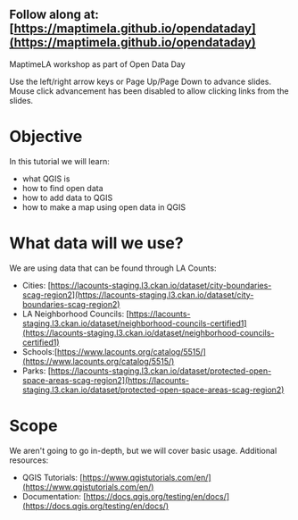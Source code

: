 ## Follow along at: [https://maptimela.github.io/opendataday](https://maptimela.github.io/opendataday)
MaptimeLA workshop as part of Open Data Day

Use the left/right arrow keys or Page Up/Page Down to advance slides. Mouse click advancement has been disabled to allow clicking links from the slides.

# Objective
In this tutorial we will learn:
* what QGIS is
* how to find open data
* how to add data to QGIS
* how to make a map using open data in QGIS


# What data will we use?
We are using data that can be found through LA Counts:
* Cities: [https://lacounts-staging.l3.ckan.io/dataset/city-boundaries-scag-region2](https://lacounts-staging.l3.ckan.io/dataset/city-boundaries-scag-region2)
* LA Neighborhood Councils: [https://lacounts-staging.l3.ckan.io/dataset/neighborhood-councils-certified1](https://lacounts-staging.l3.ckan.io/dataset/neighborhood-councils-certified1)
* Schools:[https://www.lacounts.org/catalog/5515/](https://www.lacounts.org/catalog/5515/)
* Parks: [https://lacounts-staging.l3.ckan.io/dataset/protected-open-space-areas-scag-region2](https://lacounts-staging.l3.ckan.io/dataset/protected-open-space-areas-scag-region2)

# Scope
We aren't going to go in-depth, but we will cover basic usage. Additional resources:
* QGIS Tutorials: [https://www.qgistutorials.com/en/](https://www.qgistutorials.com/en/)
* Documentation: [https://docs.qgis.org/testing/en/docs/](https://docs.qgis.org/testing/en/docs/)
